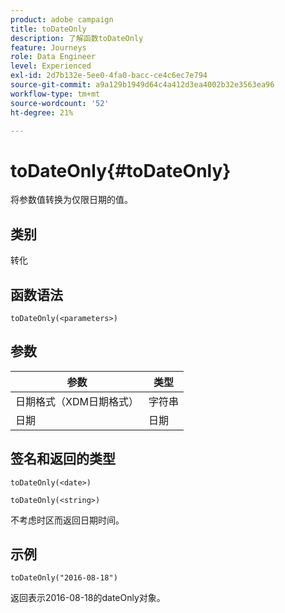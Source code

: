 ```yaml
---
product: adobe campaign
title: toDateOnly
description: 了解函数toDateOnly
feature: Journeys
role: Data Engineer
level: Experienced
exl-id: 2d7b132e-5ee0-4fa0-bacc-ce4c6ec7e794
source-git-commit: a9a129b1949d64c4a412d3ea4002b32e3563ea96
workflow-type: tm+mt
source-wordcount: '52'
ht-degree: 21%

---
```


# toDateOnly{#toDateOnly}

将参数值转换为仅限日期的值。

## 类别

转化

## 函数语法

`toDateOnly(<parameters>)`

## 参数

| 参数 | 类型 |
|-----------|------------------|
| 日期格式（XDM日期格式） | 字符串 |
| 日期 | 日期 |

## 签名和返回的类型

`toDateOnly(<date>)`

`toDateOnly(<string>)`

不考虑时区而返回日期时间。

## 示例

`toDateOnly("2016-08-18")`

返回表示2016-08-18的dateOnly对象。
